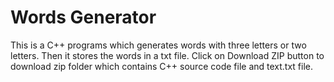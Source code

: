 # Words Generator

This is a C++ programs which generates words with three letters or two letters. Then it stores the words in a txt file. Click on Download ZIP button to download zip folder which contains C++ source code file and text.txt file.
